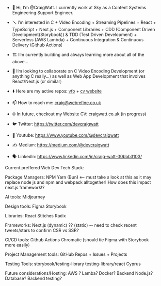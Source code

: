 - 👷 Hi, I’m @CraigWatt.  I currently work at Sky as a Content Systems Engineering Support Engineer.

- 🪛 I’m interested in C + Video Encoding + Streaming Pipelines + React + TypeScript + Next.js + Component Libraries + CDD (Component Driven Development(Storybook)) & TDD (Test Driven Development) + Serverless (AWS Lambda) + Continuous Integration & Continuous Delivery (Github Actions)
 
- 🏗️ I’m currently building and always learning more about all of the above...

- 🎤 I’m looking to collaborate on C Video Encoding Development (or anything C really...) as well as Web App Development that involves React/Next.js (or similar)

- ⬇️ Here are my active repos: [vfo](https://github.com/CraigWatt/vfo) + [cv website](https://github.com/CraigWatt/craig-watt-website) 
  
- 📫 How to reach me: craig@webrefine.co.uk 

- 🌐 In future, checkout my Website CV: craigwatt.co.uk (in progress)

- 🐦 Twitter: https://twitter.com/devcraigwatt

- 🎥 Youtube: https://www.youtube.com/@devcraigwatt

- ✍️ Medium: https://medium.com/@devcraigwatt

- 🗣️ LinkedIn: https://www.linkedin.com/in/craig-watt-00bbb3103/

Current preffered Web Dev Tech Stack:

Package Managers:
NPM
Yarn
(Bun) <-- must take a look at this as it may replace node js and npm and webpack alltogether!  How does this impact next.js framework!?

AI tools:
Midjourney

Design tools:
Figma
Storybook

Libraries:
React
Stitches
Radix

Frameworks:
Next.js (dynamic)
?? (static) -- need to check recent tweets/stars to confirm
CSR vs SSR?

CI/CD tools:
Github Actions
Chromatic (should tie Figma with Storybook more easily)

Project Management tools:
GitHub Repos + Issues + Projects

Testing Tools:
storybook/testing-library
testing-library/react
Cyprus

Future considerations/Hosting:
AWS ? Lamba?
Docker?
Backend Node.js?
Database?
Backend testing?

<!---
CraigWatt/CraigWatt is a ✨ special ✨ repository because its `README.md` (this file) appears on your GitHub profile.
You can click the Preview link to take a look at your changes.
--->
